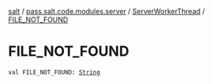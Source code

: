 [salt](../../index.md) / [pass.salt.code.modules.server](../index.md) / [ServerWorkerThread](index.md) / [FILE_NOT_FOUND](./-f-i-l-e_-n-o-t_-f-o-u-n-d.md)

# FILE_NOT_FOUND

`val FILE_NOT_FOUND: `[`String`](https://kotlinlang.org/api/latest/jvm/stdlib/kotlin/-string/index.html)